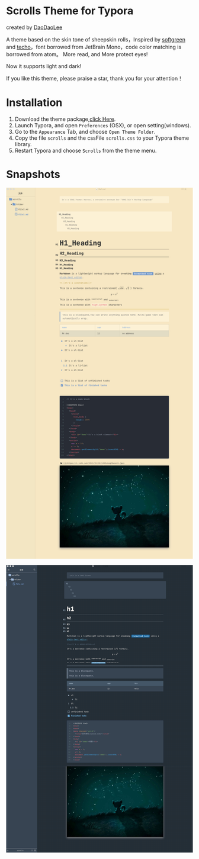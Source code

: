 


# Scrolls Theme for Typora 

created by [DaoDaoLee](DaoDaoLee)

A theme based on the skin tone of sheepskin rolls，Inspired by [softgreen](https://github.com/pomopopo/typora-theme-softgreen) and [techo](https://github.com/lfkdsk/techo.css)，font borrowed from JetBrain Mono，code color matching is borrowed from atom。
More read, and More protect eyes!

Now it supports light and dark!

If you like this theme, please praise a star, thank you for your attention！

# Installation

1. Download the theme package,[click Here](https://github.com/daodaolee/typora-scrolls/archive/0.4.zip).
2. Launch Typora, and open `Preferences` (OSX), or open setting(windows).
3. Go to the `Appearance` Tab, and choose `Open Theme Folder`.
4. Copy the file `scrolls` and the cssFile `scrolls.css` to your Typora theme library.
5. Restart Typora and choose `Scrolls` from the theme menu.

# Snapshots

![](https://raw.githubusercontent.com/daodaolee/typora-scrolls/main/snapshots1.png)

![](https://raw.githubusercontent.com/daodaolee/typora-scrolls/main/snapshots2.png)